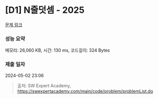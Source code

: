# [D1] N줄덧셈 - 2025 

[문제 링크](https://swexpertacademy.com/main/code/problem/problemDetail.do?contestProbId=AV5QFZtaAscDFAUq) 

### 성능 요약

메모리: 26,060 KB, 시간: 130 ms, 코드길이: 324 Bytes

### 제출 일자

2024-05-02 23:06



> 출처: SW Expert Academy, https://swexpertacademy.com/main/code/problem/problemList.do